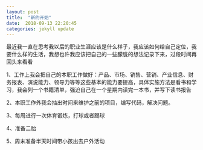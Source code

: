 ```yaml
---
layout: post
title:  "新的开始"
date:  2018-09-13 22:20:45
categories: jekyll update
---
```


最近我一直在思考我以后的职业生涯应该是什么样子，我应该如何给自己定位，我要什么样的生活，我想也许我应该把自己的一些朦胧的想法记录下来，过段时间再回头来看看

1、工作上我会把自己的本职工作做好：产品、市场、销售、营销、产业信息、财务报表、演说能力、领导力等等这些基本的能力要提高，具体实施方法是看书和学习，我会列一个书籍清单，强迫自己在一个星期内读完一本书，并写下读书报告

2、本职工作外我会抽出时间来维护之前的项目，编写代码，解决问题。

3、每周进行一次体育锻炼，打球或者踢球

4、准备二胎

5、周末准备半天时间带小孩出去户外活动




